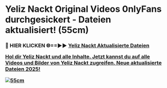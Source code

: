 # Yeliz Nackt Original Videos 0nlyFans durchgesickert - Dateien aktualisiert! (55cm)

<h3>🔴 HIER KLICKEN 🌐==►► <a href="https://tinyurl.com/h6vf6nb8" rel="nofollow">Yeliz Nackt Aktualisierte Dateien

Hol dir Yeliz Nackt und alle Inhalte. Jetzt kannst du auf alle Videos und Bilder von Yeliz Nackt zugreifen. Neue aktualisierte Dateien 2025!

[![55cm](https://i.imgur.com/sD4kR3V.gif)](https://tinyurl.com/h6vf6nb8)
